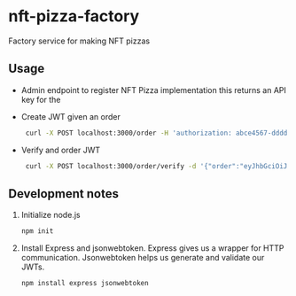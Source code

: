 # nft-pizza-factory

Factory service for making NFT pizzas

## Usage

- Admin endpoint to register NFT Pizza implementation this returns an API key for the

- Create JWT given an order

  ```sh
   curl -X POST localhost:3000/order -H 'authorization: abce4567-dddd-eeee-a345-996141749213' -d '{"store": "storeId-zzz", "order": {"pizzas":["pep", "cheese"]}}' -H 'Content-Type: application/json'
  ```

- Verify and order JWT
  ```sh
   curl -X POST localhost:3000/order/verify -d '{"order":"eyJhbGciOiJIUzI1NiIsInR5cCI6IkpXVCJ9.eyJmcmFuY2hpc2UiOnsiaWQiOiIxMjM0NDU2Ny1mZmZmLXp6enotYTM0NS05OTYxNDE5MmFiY2QiLCJuYW1lIjoiU3VwZXJQaWUifSwic3RvcmUiOiJzdG9yZUlkLXp6eiIsIm9yZGVyIjp7InBpenphcyI6WyJwZXAiLCJjaGVlc2UiXX0sImlhdCI6MTcxNDA1NTcyOSwiZXhwIjoxNzE0MTQyMTI5LCJpc3MiOiJjczMyOS5jbGljayJ9.xcHR31MMMm3b4NR2xIHV4obryFvg0ytYDYkUmGF9wJ4"}' -H 'Content-Type: application/json'
  ```

## Development notes

1. Initialize node.js
   ```sh
   npm init
   ```
1. Install Express and jsonwebtoken. Express gives us a wrapper for HTTP communication. Jsonwebtoken helps us generate and validate our JWTs.
   ```sh
   npm install express jsonwebtoken
   ```
